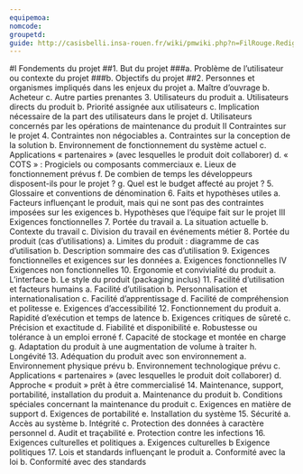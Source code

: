 ```yaml
---
equipemoa: 
nomcode: 
groupetd: 
guide: http://casisbelli.insa-rouen.fr/wiki/pmwiki.php?n=FilRouge.RedigerCdc
---
```


#I	Fondements du projet
##1. But du projet
###a. Problème de l’utilisateur ou contexte du projet 
###b. Objectifs du projet
##2. Personnes et organismes impliqués dans les enjeux du projet 
a. Maître d’ouvrage
b. Acheteur
c. Autre parties prenantes
3. Utilisateurs du produit
a.	Utilisateurs directs du produit
b. Priorité assignée aux utilisateurs
c. Implication nécessaire de la part des utilisateurs dans le projet
d. Utilisateurs concernés par les opérations de maintenance du produit
II	Contraintes sur le projet 
4. Contraintes non négociables
a. Contraintes sur la conception de la solution
b. Environnement de fonctionnement du système actuel
c. Applications « partenaires » (avec lesquelles le produit doit collaborer)
d. « COTS » : Progiciels ou composants commerciaux
e. Lieux de fonctionnement prévus
f. De combien de temps les développeurs disposent-ils pour le projet ?
g. Quel est le budget affecté au projet ?
5. Glossaire et conventions de dénomination
6. Faits et hypothèses utiles
a. Facteurs influençant le produit, mais qui ne sont pas des contraintes imposées sur les exigences
b. Hypothèses que l’équipe fait sur le projet 
III	Exigences fonctionnelles
7. Portée du travail
a. La situation actuelle
b. Contexte du travail
c. Division du travail en événements métier
8. Portée du produit (cas d’utilisations)
a. Limites du produit : diagramme de cas d’utilisation
b. Description sommaire des cas d’utilisation
9. Exigences fonctionnelles et exigences sur les données
a. Exigences fonctionnelles
IV	Exigences non fonctionnelles
10. Ergonomie et convivialité du produit
a. L’interface
b. Le style du produit (packaging inclus)
11. Facilité d’utilisation et facteurs humains 
a. Facilité d’utilisation
b. Personnalisation et internationalisation
c. Facilité d’apprentissage
d. Facilité de compréhension et politesse
e. Exigences d’accessibilité
12. Fonctionnement du produit
a. Rapidité d’exécution et temps de latence
b. Exigences critiques de sûreté
c. Précision et exactitude
d. Fiabilité et disponibilité
e. Robustesse ou tolérance à un emploi erroné
f. Capacité de stockage et montée en charge
g. Adaptation du produit à une augmentation de volume à traiter
h. Longévité
13. Adéquation du produit avec son environnement
a. Environnement physique prévu
b. Environnement technologique prévu
c. Applications « partenaires » (avec lesquelles le produit doit collaborer) 
d. Approche « produit » prêt à être commercialisé
14. Maintenance, support, portabilité, installation du produit
a. Maintenance du produit 
b. Conditions spéciales concernant la maintenance du produit
c. Exigences en matière de support
d. Exigences de portabilité
e. Installation du système
15. Sécurité
a. Accès au système
b. Intégrité
c. Protection des données à caractère personnel
d. Audit et traçabilité
e. Protection contre les infections
16. Exigences culturelles et politiques 
a. Exigences culturelles
b Exigence politiques
17. Lois et standards influençant le produit
a. Conformité avec la loi
b. Conformité avec des standards
